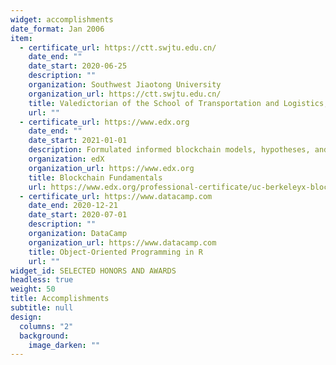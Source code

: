 ```yaml
---
widget: accomplishments
date_format: Jan 2006
item:
  - certificate_url: https://ctt.swjtu.edu.cn/
    date_end: ""
    date_start: 2020-06-25
    description: ""
    organization: Southwest Jiaotong University
    organization_url: https://ctt.swjtu.edu.cn/
    title: Valedictorian of the School of Transportation and Logistics, Southwest Jiaotong University
    url: ""
  - certificate_url: https://www.edx.org
    date_end: ""
    date_start: 2021-01-01
    description: Formulated informed blockchain models, hypotheses, and use cases.
    organization: edX
    organization_url: https://www.edx.org
    title: Blockchain Fundamentals
    url: https://www.edx.org/professional-certificate/uc-berkeleyx-blockchain-fundamentals
  - certificate_url: https://www.datacamp.com
    date_end: 2020-12-21
    date_start: 2020-07-01
    description: ""
    organization: DataCamp
    organization_url: https://www.datacamp.com
    title: Object-Oriented Programming in R
    url: ""
widget_id: SELECTED HONORS AND AWARDS
headless: true
weight: 50
title: Accomplishments
subtitle: null
design:
  columns: "2"
  background:
    image_darken: ""
---
```

